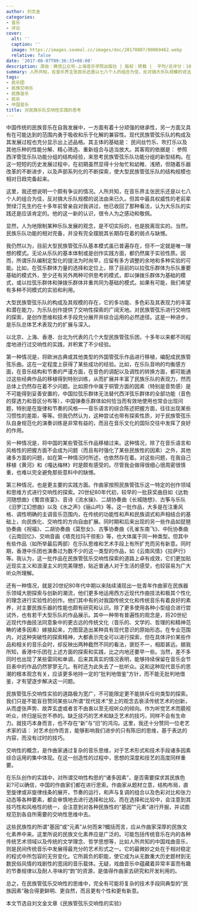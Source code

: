 ```yaml
---
author: 刘文金
categories:
- 音乐
- 评论
cover:
  alt: ''
  caption: ''
  image: https://images.soomal.cc/images/doc/20170807/00069462.webp
  relative: false
date: '2017-08-07T09:36:33+08:00'
description: 源自：微信公众号-上海音乐学院出版社 | 版权：转载 |  平均/总评分：10.00/10
summary: 人所共知，在音乐界主张民乐还是以七八个人的组合为佳，反对搞大乐队规模的说法由来已久。但其中最具权威性的老前辈贺绿汀先生约在十多年前曾亲自对我讲过，他已收回了那种看法，认为大乐队的实践还是应该肯定的。他的这一新的认识，很令人为之感动和敬佩……
tags:
- 民乐团
- 民族交响乐
- 民族音乐
- 民乐
- 中国音乐
title: 对民族乐队交响性实践的思考
---
```


中国传统的民族音乐在自我发展中，一方面有着十分顽强的继承性，另一方面又具有在可能达到的范围内勇于吸收和乐于化解的兼容性。现代民族管弦乐队的构成及其发展过程也充分显示出上述品格。其主体的基础是： 民间丝竹乐、吹打乐以及其他乐种的性能分解、精心筛选、重新组合与适当放大。其客观的依据是： 参照西洋管弦乐队功能分组的结构经验，来思考民族管弦乐队功能分组的新型结构。在这一短短的历史发展过程中，在初期虽然显得十分匆忙和幼稚、浅陋，但随着乐器改革的不断进步，以及声部系列化的不断探索，使大型民族管弦乐队的结构规模也相对日趋完备起来。

这里，我还想说明一个颇有争议的情况。人所共知，在音乐界主张民乐还是以七八个人的组合为佳，反对搞大乐队规模的说法由来已久。但其中最具权威性的老前辈贺绿汀先生约在十多年前曾亲自对我讲过，他已收回了那种看法，认为大乐队的实践还是应该肯定的。他的这一新的认识，很令人为之感动和敬佩。

显然，人为地限制某种乐队发展的观念，是不切实际的，也是脱离现实的。当然，民族乐队功能的相对完备，并没有完全摆脱其长期存在着的弱点与缺憾。

我仍然以为，目前大型民族管弦乐队基本模式虽已普遍存在，但不一定就是唯一理想的模式。无论从乐队的基本体制或是创作实践方面，都仍然属于实验性质。因而，所谓乐队编制定型化的提法为时尚早，应留有多方调整的余地和多种实验的可能。比如，在弦乐群体力量的选择和定位上，除了目前的以拉弦乐群体为乐队重要基础的模式外，至少还有另外两种可供思考的模式，即以弹拨乐群体为基础的模式，或以拉弦乐群体和弹拨乐群体并重共同为基础的模式。如果有可能，我们希望有多种不同模式的实验和利用。

大型民族管弦乐队的构成及其规模的存在，它的多功能、多色彩及其表现力的丰富和潜在能力，为乐队创作提供了交响性探索的广阔天地。对民族管弦乐进行交响性的探索，是创作思维和技术手段充分展开并综合运用的必然途径。这是一种进步，是乐队总体艺术表现力的扩展与深入。

以北京、上海、香港、台北为代表的几个大型民族管弦乐团，十多年以来都不同程度地进行过交响性的实践，并积累了不少经验。

第一种情况是，将欧洲古典或其他类型的外国管弦乐作品进行移植，编配成民族管弦乐曲。这在一定程度上获得了某些成功的经验。比如，在乐队音响的均衡感方面，在音乐结构和节奏的严谨方面，在音色的调配以及调性的转换方面，都可能通过这些经典作品的移植得到特别训练，从而扩展并丰富了民族乐队的表现力，然而总体上仍然存在着不少问题。比如原作中属于铜管方面的因素（特别是音势感）是不可能得到妥善安置的，中国拉弦乐群体无法替代西洋弦乐群体的全部功能（音色的穿透力和音区分布等），中国弹奏乐群体如何恰当而有效地使用也常会出现问题，特别是在旋律和节奏的风格――音乐语言的综合陈述把握方面，往往出现某些习惯性的差距，等等。但我仍然认为，这种尝试也带有探索性质，对于民族管弦乐队自身规范化的演奏训练是非常有益的，而且在音乐文化的国际交往中发挥了良好的作用。

另一种情况是，将中国的某些管弦乐作品移植过来。这种情况，除了在音乐语言和风格性的把握方面不会成为问题（而且有时强化了某些民族性的因素）之外，其他诸多方面的问题，如在第一种情况时所述，也依然存在着。对这些问题，在我自己移植《黄河》和《嘎达梅林》时是颇有感受的。尽管我会做得很细心很周密很慎重，也难以完全避免那些意料中的缺憾。

第三种情况，也是更主要的实践方面。作曲家按照民族管弦乐这一特定的创作领域和思维方式进行交响性的探索。20世纪80年代初，较早的一批获奖曲目如《达勃河随想曲》《蜀宫夜宴》、音诗《流水操》、二胡协奏曲《长城随想》、古筝与乐队《汨罗江幻想曲》以及《水之声》《骊山吟》等。这一批作品，大多是在注重风格、调性明确的主调音乐范围内，在传统的功能性和声和民族调式和声相结合的基础上，向民族化、交响性的方向自由扩展。同时期和后来出现的另一些作品如琵琶协奏曲《祝福》、二胡协奏曲《莫愁女》、古筝协奏曲《孔雀东南飞》、中阮协奏曲《云南回忆》、交响音画《塔克拉玛干掠影》等，也大体属于同一种类型。但其中有些作品（如所举最后两部）在乐队思维和艺术手段上有所扩充而另有新意。同时期，香港中乐团也演奏过为数不少的这一类型的作品，如《云南风情》《拉萨行》等。我认为，这一批作品在民族管弦乐交响性探索的道路上卓有成效，它们更加贴近现实主义和浪漫主义的完美理想，贴近普通人对于生活的感受，也较容易为广大听众所理解。

还有一种情况，就是20世纪80年代中期以来陆续涌现出一批青年作曲家在民族器乐领域大胆探索与创新的潮流，他们更多地运用西方近现代作曲技法和极其个性化的理念进行实验性的创作。他们其中有的对我国传统文化和传统音乐有着良好的素养，对主要民族乐器的性能也颇有研究和认识。除了更多使用各种小型组合进行尝试外，也有若干大型乐队的作品展示。其中一种带有普遍性的观念是，将20世纪近现代作曲技法同意象中的更古远的传统文化（音乐的、文学的、哲理的和精神范畴的诸多因素）嫁接起来，力图营造出某种具有现代意识的原始形态。在专业范围内，对这种突破性的探索精神，大都表示完全可以进行探索，但在具体评价某些作品和相关的音乐会时，却反映出两种截然不同的看法，褒贬不一，相距甚远。据我所知，香港中乐团在上述方面的探索和实践，比之内地还要早一些。当然，差不多同时也出现了某些雷同和单调，后来其真实的情况表明，能够持续保留在音乐会节目表中的作品仍然寥寥无几。有时还为此失去了一批听众。这和这种现代音乐的思潮的根本观念有关，应该更多地持一定的“批判地借鉴”方针，而不能无批判地借鉴，才有望逐步解决这一问题。

民族管弦乐交响性实验的道路极为宽广，不可能限定更不能排斥任何类型的探索。我们只是不能盲目赞同某些以所谓“现代技术”至上的观念去亵渎传统艺术的创新，从而虚张声势、故弄玄虚或者言不由衷以至无视听众的倾向。作为听觉艺术而藐视听众，终归是玩世不恭的。缺乏技巧的艺术和缺乏艺术的技巧，同样不会有生命力。就技巧本身而言，也不存在“新”与“旧”的鸿沟。这里，我还十分赞同一位老艺术家的话： 对艺术创作而言，能够影响我们进步的只有陈旧的思维，基于表达的内容，而没有过时的技巧。

交响性的概念，是作曲家通过复杂的音乐思维，对于艺术形式和技术手段诸多因素综合运用的集中体现。在这一创造性的过程中，思想的深度和技艺的高度同样重要。

在乐队创作的实践中，对所谓交响性构思的“诸多因素”，是否需要探求其民族色彩?可以确信，中国的作曲家们都在进行思索。作曲家从题材立意，结构布局，直至旋律或非旋律线条的展开，节奏的运行，和声与复调的组合以及色彩对比和张力动态等各种要素，都会审慎地去进行选择和比较。而在选择和比较中，会注意到其技巧性和风格性的统一，会注意到对各种民族性的“基因”“元素”进行开掘，并试图规范到各自所需要的交响性思维中去。

这些民族性的所谓“基因”或“元素”从何而来?概括而言，应从作曲家深厚的民族文化素养中来。这里所说的民族文化素养应是广泛的。可能包括传统音乐在内的各种传统艺术领域以及传统的文学理念、哲学思想等，比如人所共知的中国戏曲音乐，则是民间传统音乐中发展得最充分的艺术形式之一。它的最微妙之处在于相对稳定的程式中所包容的无穷变化。它所肩负的职能，使它成为从无数重大历史题材到无数民俗风情的戏剧性的宽阔的音乐载体。无疑，戏曲音乐中蕴藏着异常丰富而有趣的节奏规律以及耐人寻味的“韵”的资源，是值得作曲家去研究和开发利用的。

总之，在民族管弦乐交响性的思维中，完全有可能将复杂的技术手段同典型的“民族因素”融合得更鲜明、更自然，而且更有个性和更有新意。

本文节选自刘文金文章《民族管弦乐交响性的实验》